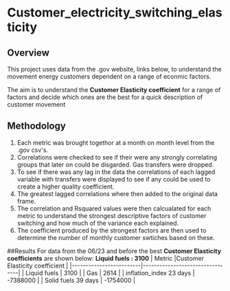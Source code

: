 # Customer_electricity_switching_elasticity

## Overview
This project uses data from the .gov website, links below, to understand the movement energy customers dependent on a range of econmic factors.

The aim is to understand the **Customer Elasticity coefficient** for a range of factors and decide which ones are the best for a quick description of customer movement 

## Methodology 
1. Each metric was brought togethor at a month on month level from the .gov csv's.
2. Correlations were checked to see if their were any strongly correlating groups that later on could be disgarded. Gas transfers were dropped.
3. To see if there was any lag in the data the correlations of each lagged variable with transfers were displayed to see if any could be used to create a higher    quality coefficient.
4. The greatest lagged correlations where then added to the original data frame.
5. The correlation and Rsquared values were then calcualated for each metric to understand the strongest descriptive factors of customer switching and how much of   the variance each explained.
6. The coefficient produced by the strongest factors are then used to determine the number of monthly customer swtiches based on these.

##Results 
For data from the 06/23 and before the best **Customer Elasticity coefficients** are shown below:
**Liquid fuels : 3100**
| Metric                  |Customer Elasticity coefficient  |
|-------------------------|---------------------------------|
| Liquid fuels            |     3100                        |
| Gas                     |     2614                        |
| inflation_index 23 days | -7388000                        |
| Solid fuels 39 days     | -1754000                        |
